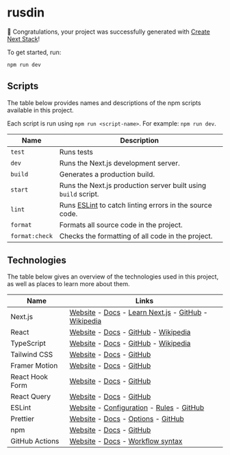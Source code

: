 # rusdin

🎉 Congratulations, your project was successfully generated with [Create Next Stack](https://www.create-next-stack.com/)!

To get started, run:

```bash
npm run dev
```

## Scripts

The table below provides names and descriptions of the npm scripts available in this project.

Each script is run using `npm run <script-name>`. For example: `npm run dev`.

| Name           | Description                                                                    |
| -------------- | ------------------------------------------------------------------------------ |
| `test`         | Runs tests                                                                     |
| `dev`          | Runs the Next.js development server.                                           |
| `build`        | Generates a production build.                                                  |
| `start`        | Runs the Next.js production server built using `build` script.                 |
| `lint`         | Runs [ESLint](https://eslint.org/) to catch linting errors in the source code. |
| `format`       | Formats all source code in the project.                                        |
| `format:check` | Checks the formatting of all code in the project.                              |

## Technologies

The table below gives an overview of the technologies used in this project, as well as places to learn more about them.

| Name            | Links                                                                                                                                                                                                           |
| --------------- | --------------------------------------------------------------------------------------------------------------------------------------------------------------------------------------------------------------- |
| Next.js         | [Website](https://nextjs.org/) - [Docs](https://nextjs.org/docs) - [Learn Next.js](https://nextjs.org/learn) - [GitHub](https://github.com/vercel/next.js) - [Wikipedia](https://en.wikipedia.org/wiki/Next.js) |
| React           | [Website](https://reactjs.org/) - [Docs](https://reactjs.org/docs/getting-started.html) - [GitHub](https://github.com/facebook/react) - [Wikipedia](<https://en.wikipedia.org/wiki/React_(JavaScript_library)>) |
| TypeScript      | [Website](https://www.typescriptlang.org/) - [Docs](https://www.typescriptlang.org/docs/) - [GitHub](https://github.com/microsoft/TypeScript) - [Wikipedia](https://en.wikipedia.org/wiki/TypeScript)           |
| Tailwind CSS    | [Website](https://tailwindcss.com/) - [Docs](https://tailwindcss.com/docs) - [GitHub](https://github.com/tailwindlabs/tailwindcss)                                                                              |
| Framer Motion   | [Website](https://www.framer.com/motion/) - [Docs](https://www.framer.com/docs/) - [GitHub](https://github.com/framer/motion)                                                                                   |
| React Hook Form | [Website](https://react-hook-form.com/) - [Docs](https://react-hook-form.com/get-started) - [GitHub](https://github.com/react-hook-form/react-hook-form)                                                        |
| React Query     | [Website](https://tanstack.com/query/latest) - [Docs](https://tanstack.com/query/latest/docs/react/overview) - [GitHub](https://github.com/tanstack/query)                                                      |
| ESLint          | [Website](https://eslint.org/) - [Configuration](https://eslint.org/docs/user-guide/configuring/) - [Rules](https://eslint.org/docs/rules/) - [GitHub](https://github.com/eslint/eslint)                        |
| Prettier        | [Website](https://prettier.io/) - [Docs](https://prettier.io/docs/en/index.html) - [Options](https://prettier.io/docs/en/options.html) - [GitHub](https://github.com/prettier/prettier)                         |
| npm             | [Website](https://www.npmjs.com/) - [Docs](https://docs.npmjs.com/) - [GitHub](https://github.com/npm/cli)                                                                                                      |
| GitHub Actions  | [Website](https://github.com/features/actions) - [Docs](https://docs.github.com/en/actions) - [Workflow syntax](https://docs.github.com/en/actions/reference/workflow-syntax-for-github-actions)                |
